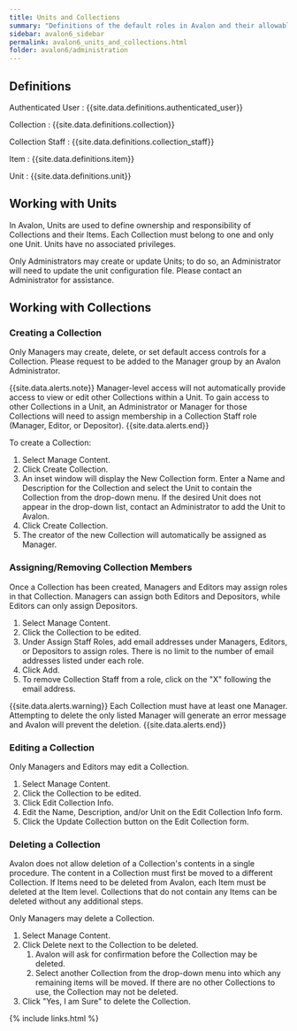 ```yaml
---
title: Units and Collections
summary: "Definitions of the default roles in Avalon and their allowable actions."
sidebar: avalon6_sidebar
permalink: avalon6_units_and_collections.html
folder: avalon6/administration
---
```


## Definitions

Authenticated User
: {{site.data.definitions.authenticated_user}}

Collection
: {{site.data.definitions.collection}}

Collection Staff
: {{site.data.definitions.collection_staff}}

Item
: {{site.data.definitions.item}}

Unit
: {{site.data.definitions.unit}}

## Working with Units

In Avalon, Units are used to define ownership and responsibility of Collections and their Items. Each Collection must belong to one and only one Unit. Units have no associated privileges.

Only Administrators may create or update Units; to do so, an Administrator will need to update the unit configuration file. Please contact an Administrator for assistance.

## Working with Collections

### Creating a Collection

Only Managers may create, delete, or set default access controls for a Collection. Please request to be added to the Manager group by an Avalon Administrator.

{{site.data.alerts.note}}
Manager-level access will not automatically provide access to view or edit other Collections within a Unit. To gain access to other Collections in a Unit, an Administrator or Manager for those Collections will need to assign membership in a Collection Staff role (Manager, Editor, or Depositor).
{{site.data.alerts.end}}

To create a Collection:

1. Select Manage Content.
2. Click Create Collection.
3. An inset window will display the New Collection form. Enter a Name and Description for the Collection and select the Unit to contain the Collection from the drop-down menu. If the desired Unit does not appear in the drop-down list, contact an Administrator to add the Unit to Avalon.
4. Click Create Collection.
5. The creator of the new Collection will automatically be assigned as Manager.

### Assigning/Removing Collection Members

Once a Collection has been created, Managers and Editors may assign roles in that Collection. Managers can assign both Editors and Depositors, while Editors can only assign Depositors.

1. Select Manage Content.
2. Click the Collection to be edited.
3. Under Assign Staff Roles, add email addresses under Managers, Editors, or Depositors to assign roles. There is no limit to the number of email addresses listed under each role. 
4. Click Add.
5. To remove Collection Staff from a role, click on the "X" following the email address.
   
{{site.data.alerts.warning}}
Each Collection must have at least one Manager. Attempting to delete the only listed Manager will generate an error message and Avalon will prevent the deletion.
{{site.data.alerts.end}}

### Editing a Collection

Only Managers and Editors may edit a Collection.

1. Select Manage Content.
2. Click the Collection to be edited.
3. Click Edit Collection Info.
4. Edit the Name, Description, and/or Unit on the Edit Collection Info form.
5. Click the Update Collection button on the Edit Collection form.

### Deleting a Collection

Avalon does not allow deletion of a Collection's contents in a single procedure. The content in a Collection must first be moved to a different Collection. If Items need to be deleted from Avalon, each Item must be deleted at the Item level. Collections that do not contain any Items can be deleted without any additional steps. 

Only Managers may delete a Collection.

1. Select Manage Content.
2. Click Delete next to the Collection to be deleted.
   1. Avalon will ask for confirmation before the Collection may be deleted.
   2. Select another Collection from the drop-down menu into which any remaining items will be moved. If there are no other Collections to use, the Collection may not be deleted. 
3. Click "Yes, I am Sure" to delete the Collection.

{% include links.html %}
